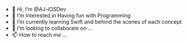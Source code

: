 - 👋 Hi, I’m @AJ-iOSDev
- 👀 I’m interested in Having fun with Programming
- 🌱 I’m currently learning Swift and behind the scenes of each concept
- 💞️ I’m looking to collaborate on ...
- 📫 How to reach me ...

<!---
AJ-iOSDev/AJ-iOSDev is a ✨ special ✨ repository because its `README.md` (this file) appears on your GitHub profile.
You can click the Preview link to take a look at your changes.
--->
